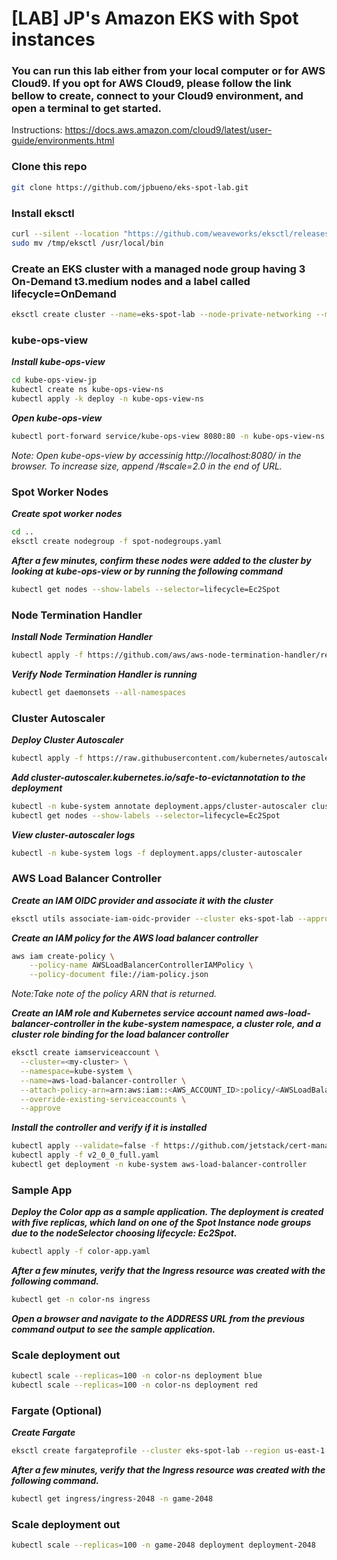 # [LAB] JP's Amazon EKS with Spot instances

### You can run this lab either from your local computer or for AWS Cloud9. If you opt for AWS Cloud9, please follow the link bellow to create, connect to your Cloud9 environment, and open a terminal to get started.

Instructions: https://docs.aws.amazon.com/cloud9/latest/user-guide/environments.html

### Clone this repo
```bash
git clone https://github.com/jpbueno/eks-spot-lab.git
```

### Install eksctl
```bash
curl --silent --location "https://github.com/weaveworks/eksctl/releases/latest/download/eksctl_$(uname -s)_amd64.tar.gz" | tar xz -C /tmp
sudo mv /tmp/eksctl /usr/local/bin
```

### Create an EKS cluster with a managed node group having 3 On-Demand t3.medium nodes and a label called lifecycle=OnDemand

```bash
eksctl create cluster --name=eks-spot-lab --node-private-networking --managed --nodes=3 --region=us-east-1 --node-type t3a.medium --node-labels="lifecycle=OnDemand"
```
### kube-ops-view

***Install kube-ops-view***

```bash
cd kube-ops-view-jp
kubectl create ns kube-ops-view-ns
kubectl apply -k deploy -n kube-ops-view-ns
```

***Open kube-ops-view***

```bash
kubectl port-forward service/kube-ops-view 8080:80 -n kube-ops-view-ns
```

_Note: Open kube-ops-view by accessinig http://localhost:8080/ in the browser. To increase size, append /#scale=2.0 in the end of URL._

### Spot Worker Nodes

***Create spot worker nodes***

```bash
cd ..
eksctl create nodegroup -f spot-nodegroups.yaml
```

***After a few minutes, confirm these nodes were added to the cluster by looking at kube-ops-view or by running the following command***

```bash
kubectl get nodes --show-labels --selector=lifecycle=Ec2Spot
```

### Node Termination Handler

***Install Node Termination Handler***

```bash
kubectl apply -f https://github.com/aws/aws-node-termination-handler/releases/download/v1.10.0/all-resources.yaml
```

***Verify Node Termination Handler is running***

```bash
kubectl get daemonsets --all-namespaces
```

### Cluster Autoscaler

***Deploy Cluster Autoscaler***

```bash
kubectl apply -f https://raw.githubusercontent.com/kubernetes/autoscaler/master/cluster-autoscaler/cloudprovider/aws/examples/cluster-autoscaler-autodiscover.yaml
```

***Add cluster-autoscaler.kubernetes.io/safe-to-evictannotation to the deployment***

```bash
kubectl -n kube-system annotate deployment.apps/cluster-autoscaler cluster-autoscaler.kubernetes.io/safe-to-evict="false"
kubectl get nodes --show-labels --selector=lifecycle=Ec2Spot
```

***View cluster-autoscaler logs***

```bash
kubectl -n kube-system logs -f deployment.apps/cluster-autoscaler
```

### AWS Load Balancer Controller

***Create an IAM OIDC provider and associate it with the cluster***

```bash
eksctl utils associate-iam-oidc-provider --cluster eks-spot-lab --approve
```

***Create an IAM policy for the AWS load balancer controller***

```bash
aws iam create-policy \
    --policy-name AWSLoadBalancerControllerIAMPolicy \
    --policy-document file://iam-policy.json
```

_Note:Take note of the policy ARN that is returned._

***Create an IAM role and Kubernetes service account named aws-load-balancer-controller in the kube-system namespace, a cluster role, and a cluster role binding for the load balancer controller***

```bash
eksctl create iamserviceaccount \
  --cluster=<my-cluster> \
  --namespace=kube-system \
  --name=aws-load-balancer-controller \
  --attach-policy-arn=arn:aws:iam::<AWS_ACCOUNT_ID>:policy/<AWSLoadBalancerControllerIAMPolicy> \
  --override-existing-serviceaccounts \
  --approve
```

***Install the controller and verify if it is installed***

```bash
kubectl apply --validate=false -f https://github.com/jetstack/cert-manager/releases/download/v1.0.2/cert-manager.yaml
kubectl apply -f v2_0_0_full.yaml
kubectl get deployment -n kube-system aws-load-balancer-controller
```

### Sample App

***Deploy the Color app as a sample application. The deployment is created with five replicas, which land on one of the Spot Instance node groups due to the nodeSelector choosing lifecycle: Ec2Spot.***

```bash
kubectl apply -f color-app.yaml
```

***After a few minutes, verify that the Ingress resource was created with the following command.***

```bash
kubectl get -n color-ns ingress
```

***Open a browser and navigate to the ADDRESS URL from the previous command output to see the sample application.***

### Scale deployment out

```bash
kubectl scale --replicas=100 -n color-ns deployment blue
kubectl scale --replicas=100 -n color-ns deployment red
```

### Fargate (Optional)

***Create Fargate***

```bash
eksctl create fargateprofile --cluster eks-spot-lab --region us-east-1 --name alb-sample-app --namespace game-2048
```
***After a few minutes, verify that the Ingress resource was created with the following command.***

```bash
kubectl get ingress/ingress-2048 -n game-2048
```

### Scale deployment out

```bash
kubectl scale --replicas=100 -n game-2048 deployment deployment-2048 